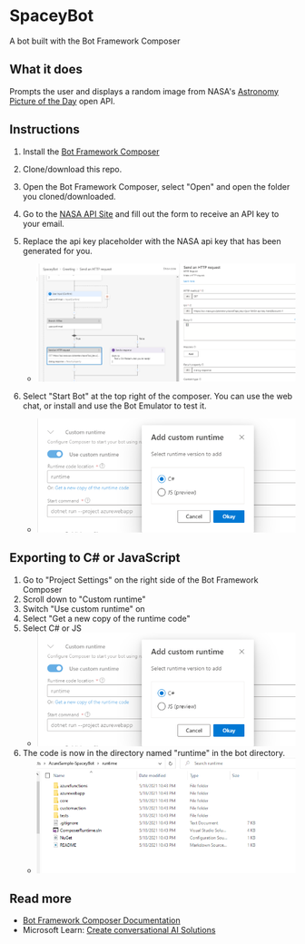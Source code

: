 # SpaceyBot

A bot built with the Bot Framework Composer

## What it does

Prompts the user and displays a random image from NASA's [Astronomy Picture of the Day](https://github.com/nasa/apod-api) open API.

## Instructions

1. Install the [Bot Framework Composer](https://docs.microsoft.com/en-us/composer/install-composer)
1. Clone/download this repo.
1. Open the Bot Framework Composer, select "Open" and open the folder you cloned/downloaded.
1. Go to the [NASA API Site](https://api.nasa.gov/) and fill out the form to receive an API key to your email.
1. Replace the api key placeholder with the NASA api key that has been generated for you.
    - ![replacing the api key placeholder in bot framework composer](replace-api-key.png)

1. Select "Start Bot" at the top right of the composer. You can use the web chat, or install and use the Bot Emulator to test it.
    -  ![options for running a bot in the bot framework composer](custom-runtime.png)

## Exporting to C# or JavaScript

1. Go to "Project Settings" on the right side of the Bot Framework Composer
1. Scroll down to "Custom runtime"
1. Switch "Use custom runtime" on
1. Select "Get a new copy of the runtime code"
1. Select C# or JS
    -  ![selecting the language of runtime code in the bot framework composer](custom-runtime.png)
1. The code is now in the directory named "runtime" in the bot directory.
    -  ![location of c sharp runtime folder in windows 10](custom-runtime-location.png)

## Read more

- [Bot Framework Composer Documentation](https://docs.microsoft.com/composer/)
- Microsoft Learn: [Create conversational AI Solutions](https://docs.microsoft.com/learn/paths/create-conversational-ai-solutions/)